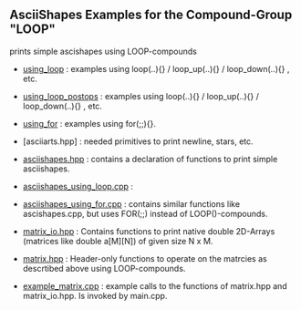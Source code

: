 ## AsciiShapes Examples for the  Compound-Group "LOOP" ##

 prints simple ascishapes using LOOP-compounds

- [using_loop](using_loop) : examples using loop(..){} / loop_up(..){} /  loop_down(..){} , etc.
- [using_loop_postops](using_loop_postops) : examples using loop(..){} / loop_up(..){} /  loop_down(..){} , etc.

- [using_for](using_for) : examples using for(;;){}.

- [asciiarts.hpp] : needed primitives to print newline, stars, etc. 

- [asciishapes.hpp](asciishapes.hpp) :  contains a declaration of functions to print simple asciishapes.
- [asciishapes_using_loop.cpp](asciishapes_using_loop.cpp) :
- [asciishapes_using_for.cpp](asciishapes_using_for.cpp) : contains similar functions like ascishapes.cpp, but uses FOR(;;) instead of LOOP()-compounds.

- [matrix_io.hpp](matrix_io.hpp) : Contains functions to print native double 2D-Arrays (matrices like double a[M][N]) of given size N x M.
- [matrix.hpp](matrix.hpp)    : Header-only functions to operate on the matrcies as descrtibed above using LOOP-compounds.  
- [example_matrix.cpp](example_matrix.cpp) : example calls to the functions of  matrix.hpp and matrix_io.hpp. Is invoked by main.cpp.
    
